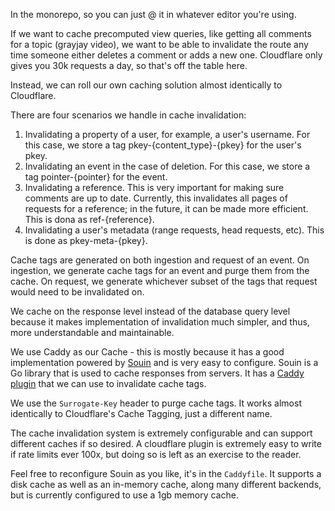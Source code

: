 In the monorepo, so you can just @ it in whatever editor you're using.

If we want to cache precomputed view queries, like getting all comments for a topic
(grayjay video), we want to be able to invalidate the route any time someone either
deletes a comment or adds a new one. Cloudflare only gives you 30k requests a day,
so that's off the table here.

Instead, we can roll our own caching solution almost identically to Cloudflare.

There are four scenarios we handle in cache invalidation:

1. Invalidating a property of a user, for example, a user's username. For this case,
   we store a tag pkey-{content_type}-{pkey} for the user's pkey.
2. Invalidating an event in the case of deletion. For this case, we store a tag
   pointer-{pointer} for the event.
3. Invalidating a reference. This is very important for making sure comments are
   up to date. Currently, this invalidates all pages of requests for a reference;
   in the future, it can be made more efficient. This is dona as ref-{reference}.
4. Invalidating a user's metadata (range requests, head requests, etc). This is
   done as pkey-meta-{pkey}.

Cache tags are generated on both ingestion and request of an event. On ingestion,
we generate cache tags for an event and purge them from the cache. On request,
we generate whichever subset of the tags that request would need to be invalidated on.

We cache on the response level instead of the database query level because it makes
implementation of invalidation much simpler, and thus, more understandable and
maintainable.

We use Caddy as our Cache - this is mostly because it has a good implementation powered
by [Souin](https://github.com/darkweak/souin) and is very easy to configure. Souin is
a Go library that is used to cache responses from servers. It has a 
[Caddy plugin](https://github.com/caddyserver/cache-handler) that we can use to invalidate 
cache tags.

We use the `Surrogate-Key` header to purge cache tags. It works almost identically to
Cloudflare's Cache Tagging, just a different name.

The cache invalidation system is extremely configurable and can support different 
caches if so desired. A cloudflare plugin is extremely easy to write if rate limits
ever 100x, but doing so is left as an exercise to the reader.

Feel free to reconfigure Souin as you like, it's in the `Caddyfile`. It supports a 
disk cache as well as an in-memory cache, along many different backends, but is
currently configured to use a 1gb memory cache.